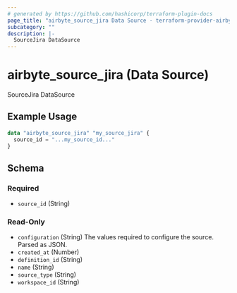 ```yaml
---
# generated by https://github.com/hashicorp/terraform-plugin-docs
page_title: "airbyte_source_jira Data Source - terraform-provider-airbyte"
subcategory: ""
description: |-
  SourceJira DataSource
---
```


# airbyte_source_jira (Data Source)

SourceJira DataSource

## Example Usage

```terraform
data "airbyte_source_jira" "my_source_jira" {
  source_id = "...my_source_id..."
}
```

<!-- schema generated by tfplugindocs -->
## Schema

### Required

- `source_id` (String)

### Read-Only

- `configuration` (String) The values required to configure the source. Parsed as JSON.
- `created_at` (Number)
- `definition_id` (String)
- `name` (String)
- `source_type` (String)
- `workspace_id` (String)
